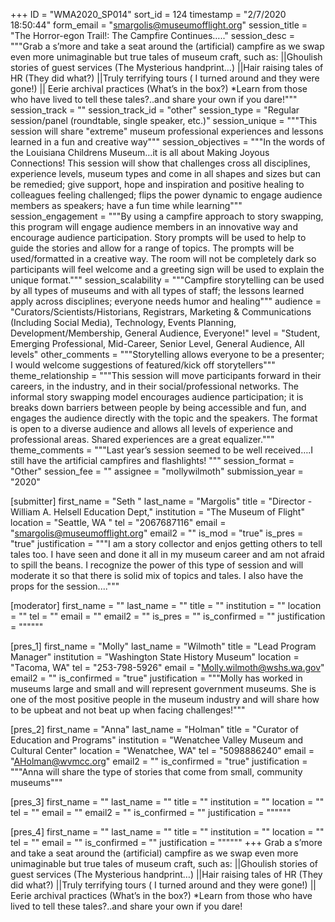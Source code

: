 +++
ID = "WMA2020_SP014"
sort_id = 124
timestamp = "2/7/2020 18:50:44"
form_email = "smargolis@museumofflight.org"
session_title = "The Horror-egon Trail!: The Campfire Continues….."
session_desc = """Grab a s’more and take a seat around the (artificial) campfire as we swap even more unimaginable but true tales of museum craft, such as: ||Ghoulish stories of guest services (The Mysterious handprint…) ||Hair raising tales of HR (They did what?) ||Truly terrifying tours ( I turned around and they were gone!) || Eerie archival practices (What’s in the box?) *Learn from those who have lived to tell these tales?..and share your own if you dare!"""
session_track = ""
session_track_id = "other"
session_type = "Regular session/panel (roundtable, single speaker, etc.)"
session_unique = """This session will share "extreme" museum professional experiences and lessons learned in a fun and creative way"""
session_objectives = """In the words of the Louisiana Childrens Museum…it is all about Making Joyous Connections!  This session will show that challenges cross all disciplines, experience levels, museum types and come in all shapes and sizes but can be remedied; give support, hope and inspiration and positive healing to colleagues feeling challenged; flips the power dynamic to engage audience members as speakers; have a fun time while learning"""
session_engagement = """By using a campfire approach to story swapping, this program will engage audience members in an innovative way and encourage audience participation. Story prompts will be used to help to guide the stories and allow for a range of topics. The prompts will be used/formatted in a creative way. The room will not be completely dark so participants will feel welcome and a greeting sign will be used to explain the unique format."""
session_scalability = """Campfire storytelling can be used by all types of museums and with all types of staff; the lessons learned apply across disciplines; everyone needs humor and healing"""
audience = "Curators/Scientists/Historians, Registrars, Marketing & Communications (Including Social Media), Technology, Events Planning, Development/Membership, General Audience, Everyone!"
level = "Student, Emerging Professional, Mid-Career, Senior Level, General Audience, All levels"
other_comments = """Storytelling allows everyone to be a presenter; I would welcome suggestions of featured/kick off storytellers"""
theme_relationship = """This session will move participants forward in their careers, in the industry, and in their social/professional networks. The informal story swapping model encourages audience participation; it is breaks down barriers between people by being accessible and fun, and engages the audience directly with the topic and the speakers. The format is open to a diverse audience and allows all levels of experience and professional areas. Shared experiences are a great equalizer."""
theme_comments = """Last year’s session seemed to be well received….I still have the artificial campfires and flashlights! """
session_format = "Other"
session_fee = ""
assignee = "mollywilmoth"
submission_year = "2020"

[submitter]
first_name = "Seth "
last_name = "Margolis"
title = "Director -William A. Helsell Education Dept,"
institution = "The Museum of Flight"
location = "Seattle, WA "
tel = "2067687116"
email = "smargolis@museumofflight.org"
email2 = ""
is_mod = "true"
is_pres = "true"
justification = """I am a story collector and enjos getting others to tell tales too. I have seen and done it all in my museum career and am not afraid to spill the beans. I recognize the power of this type of session and will moderate it so that there is solid mix of topics and tales. I also have the props for the session...."""

[moderator]
first_name = ""
last_name = ""
title = ""
institution = ""
location = ""
tel = ""
email = ""
email2 = ""
is_pres = ""
is_confirmed = ""
justification = """"""

[pres_1]
first_name = "Molly"
last_name = "Wilmoth"
title = "Lead Program Manager"
institution = "Washington State History Museum"
location = "Tacoma, WA"
tel = "253-798-5926"
email = "Molly.wilmoth@wshs.wa.gov"
email2 = ""
is_confirmed = "true"
justification = """Molly has worked in museums large and small and will represent government museums. She is one of the most positive people in the museum industry and will share how to be upbeat and not beat up when facing challenges!"""

[pres_2]
first_name = "Anna"
last_name = "Holman"
title = "Curator of Education and Programs"
institution = "Wenatchee Valley Museum and Cultural Center"
location = "Wenatchee, WA"
tel = "5098886240"
email = "AHolman@wvmcc.org"
email2 = ""
is_confirmed = "true"
justification = """Anna will share the type of stories that come from small, community museums"""

[pres_3]
first_name = ""
last_name = ""
title = ""
institution = ""
location = ""
tel = ""
email = ""
email2 = ""
is_confirmed = ""
justification = """"""

[pres_4]
first_name = ""
last_name = ""
title = ""
institution = ""
location = ""
tel = ""
email = ""
is_confirmed = ""
justification = """"""
+++
Grab a s’more and take a seat around the (artificial) campfire as we swap even more unimaginable but true tales of museum craft, such as: ||Ghoulish stories of guest services (The Mysterious handprint…) ||Hair raising tales of HR (They did what?) ||Truly terrifying tours ( I turned around and they were gone!) || Eerie archival practices (What’s in the box?) *Learn from those who have lived to tell these tales?..and share your own if you dare!